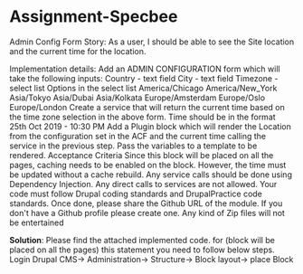 # Assignment-Specbee
Admin Config Form
Story: As a user, I should be able to see the Site location and the current time for the location.

Implementation details:
Add an ADMIN CONFIGURATION form which will take the following inputs:
Country - text field
City - text field
Timezone - select list
Options in the select list
America/Chicago
America/New_York
Asia/Tokyo
Asia/Dubai
Asia/Kolkata
Europe/Amsterdam
Europe/Oslo
Europe/London
Create a service that will return the current time based on the time zone selection in the above form. Time should be in the format 25th Oct 2019 - 10:30 PM
Add a Plugin block which will render the Location from the configuration set in the ACF and the current time calling the service in the previous step. Pass the variables to a template to be rendered.
Acceptance Criteria
Since this block will be placed on all the pages, caching needs to be enabled on the block. 
However, the time must be updated without a cache rebuild.
Any service calls should be done using Dependency Injection. Any direct calls to services are not allowed.
Your code must follow Drupal coding standards and DrupalPractice code standards.
Once done, please share the Github URL of the module.  If you don't have a Github profile please create one. Any kind of Zip files will not be entertained


**Solution**:
Please find the attached implemented code.
for (block will be placed on all the pages) this statement you need to follow below steps.
Login Drupal CMS-> Administration-> Structure-> Block layout-> place Block
